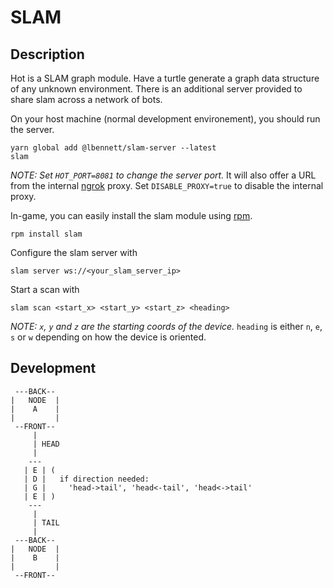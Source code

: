 # SLAM

## Description

Hot is a SLAM graph module. Have a turtle generate a graph data structure of any unknown environment. There is an additional server provided to share slam across a network of bots.

On your host machine (normal development environement), you should run the server.

```
yarn global add @lbennett/slam-server --latest
slam
```

_NOTE: Set `HOT_PORT=8081` to change the server port._
It will also offer a URL from the internal [ngrok](https://ngrok.com/) proxy. Set `DISABLE_PROXY=true` to disable the internal proxy.

In-game, you can easily install the slam module using [rpm](https://github.com/Reactified/rpm).

```
rpm install slam
```

Configure the slam server with

```
slam server ws://<your_slam_server_ip>
```

Start a scan with

```
slam scan <start_x> <start_y> <start_z> <heading>
```

_NOTE: `x`, `y` and `z` are the starting coords of the device._ `heading` is either `n`, `e`, `s` or `w` depending on how the device is oriented.

## Development

```
 ---BACK--
|   NODE  |
|    A    |
|         |
 --FRONT--
     |
     | HEAD
     |
    ---
   | E | (
   | D |   if direction needed:
   | G |     'head->tail', 'head<-tail', 'head<->tail'
   | E | )
    ---
     |
     | TAIL
     |
 ---BACK--
|   NODE  |
|    B    |
|         |
 --FRONT--
```
